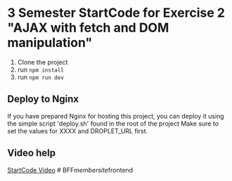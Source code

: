 # 3 Semester StartCode for Exercise 2 "AJAX with fetch and DOM manipulation"

1. Clone the project
2. run `npm install`
3. run `npm run dev`

## Deploy to Nginx

If you have prepared Nginx for hosting this project, you can deploy it using the simple script 'deploy.sh' found in the root of the project Make sure to set the values for XXXX and DROPLET_URL first.

## Video help

[StartCode Video](https://www.youtube.com/watch?v=Kc0a43cY-tk)
#   B F F _ m e m b e r s i t e _ f r o n t e n d  
 